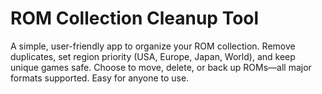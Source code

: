 # ROM Collection Cleanup Tool

A simple, user-friendly app to organize your ROM collection. Remove duplicates, set region priority (USA, Europe, Japan, World), and keep unique games safe. Choose to move, delete, or back up ROMs—all major formats supported. Easy for anyone to use.
